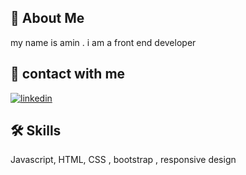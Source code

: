 ## 🚀 About Me
my name is amin . i am a front end developer


## 🔗 contact with me
[![linkedin](https://img.shields.io/badge/linkedin-0A66C2?style=for-the-badge&logo=linkedin&logoColor=white)](https://www.linkedin.com/in/aminoper-159391249)



## 🛠 Skills
Javascript, HTML, CSS , bootstrap , responsive design
